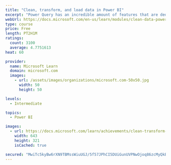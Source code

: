 ```yaml
---
title: "Clean, transform, and load data in Power BI"
excerpt: "Power Query has an incredible amount of features that are dedicated to helping you clean and prepare your data for analysis. You will learn how to simplify a complicated model, change data types, rename objects, and pivot data. You will also learn how to profile columns so that you know which columns have the valuable data that you’re seeking for deeper analytics."
webUrl: https://docs.microsoft.com/en-us/learn/modules/clean-data-power-bi/
type: course
price: Free
length: PT2H1M
ratings:
  count: 3100
  average: 4.7751613
heat: 60

provider:
  name: Microsoft Learn
  domain: microsoft.com
  images:
    - url: /assets/images/organizations/microsoft.com-50x50.jpg
      width: 50
      height: 50

levels:
  - Intermediate

topics:
  - Power BI

images:
  - url: https://docs.microsoft.com/learn/achievements/clean-transform-and-load-data-in-power-bi-social.png
    width: 643
    height: 321
    isCached: true

secured: "MwiTc5kyBw6rXN9TBMssWiuUGJ/5f57JPhCI5DUiGunUVPNwOjoq86zcMyQkBtuLqW0iLxj5GdM2Bb3Y8b3hIMZOxN4P6n2k/pJAwcLp6bcmzEzF5gNh8RXvI2cMXW7xsgZvQLL+xMH9ocD0QIoZAYJjfjH8x1I5ejB0NON4mWQ9iM6re4RXWX/THYmrLSYIwjYzGOyN2qPRzh9Vz9DVFdpFghHOt/H22cbZIiy0ygj/F10vLUwvGb5E5z+ErqTkB2V/wYfJ7S8fCvEEdZqYHabpdrRhHC8iYQdaWtPSO5j9fuCWO5JLJ6gRh5FGKvc6cnHOZ2E0mfBnDPkWpaGXgZ3voiIVFGCAzaQLj2k7Ysre+3dh4uwNDRyRlbIclnXh1Jj41G7fB0oMdE3gK+sg1WRlD9Yp6rwgPAzETM49u3w=;uyzUmlTDwZVcSOK/H3aq1A=="
---
```


